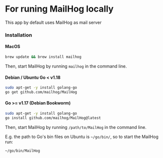 # For runing MailHog locally

This app by default uses MailHog as mail server

### Installation

#### MacOS

```bash
brew update && brew install mailhog
```

Then, start MailHog by running `mailhog` in the command line.

#### Debian / Ubuntu Go < v1.18

```bash
sudo apt-get -y install golang-go
go get github.com/mailhog/MailHog
```

#### Go >= v1.17 (Debian Bookworm)

```bash
sudo apt-get -y install golang-go
go install github.com/mailhog/MailHog@latest
```

Then, start MailHog by running `/path/to/MailHog` in the command line.

E.g. the path to Go's bin files on Ubuntu is `~/go/bin/`, so to start the MailHog run:

```bash
~/go/bin/MailHog
```
